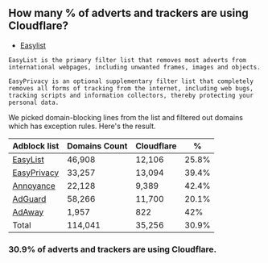 ## How many % of adverts and trackers are using Cloudflare?


- [Easylist](https://web.archive.org/web/20210516110248/https://easylist.to/)
```
EasyList is the primary filter list that removes most adverts from international webpages, including unwanted frames, images and objects.

EasyPrivacy is an optional supplementary filter list that completely removes all forms of tracking from the internet, including web bugs, tracking scripts and information collectors, thereby protecting your personal data.
```


We picked domain-blocking lines from the list and filtered out domains which has exception rules.
Here's the result.


| Adblock list | Domains Count | Cloudflare | % |
| --- | --- | --- | --- |
| [EasyList](https://easylist.to/easylist/easylist.txt) | 46,908 | 12,106 | 25.8% |
| [EasyPrivacy](https://easylist.to/easylist/easyprivacy.txt) | 33,257 | 13,094 | 39.4% |
| [Annoyance](https://secure.fanboy.co.nz/fanboy-annoyance.txt) | 22,128 | 9,389 | 42.4% |
| [AdGuard](https://adguardteam.github.io/AdGuardSDNSFilter/Filters/filter.txt) | 58,266 | 11,700 | 20.1% |
| [AdAway](https://raw.githubusercontent.com/AdAway/adaway.github.io/master/hosts.txt) | 1,957 | 822 | 42% |
| Total | 114,041 | 35,256 | 30.9% |


### 30.9% of adverts and trackers are using Cloudflare.